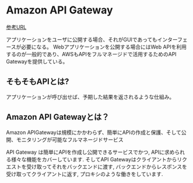 # Amazon API Gateway

[参考URL](https://dev.classmethod.jp/articles/what-does-amazon-api-gateway-do/)

アプリケーションをユーザに公開する場合、それがGUIであってもインターフェースが必要になる。
Webアプリケーションを公開する場合にはWeb APIを利用するのが一般的であり、AWSもAPIをフルマネージドで活用するためのAPI Gatewayを提供している。

## そもそもAPIとは?

アプリケーションが呼び出せば、予期した結果を返されるような仕組み。

## Amazon API Gatewayとは？

Amazon APIGatewayは規模にかかわらず、簡単にAPIの作成と保護、そして公開、モニタリングが可能なフルマネージドサービス

API Gateway は簡単にAPIを作成し公開できるサービスでかつ, APIに求められる様々な機能をカバーしています. そしてAPI Gatewayはクライアントからリクエストを受け取ってそれをバックエンドに渡す, バックエンドからレスポンスを受け取ってクライアントに返す, プロキシのような働きをしています.